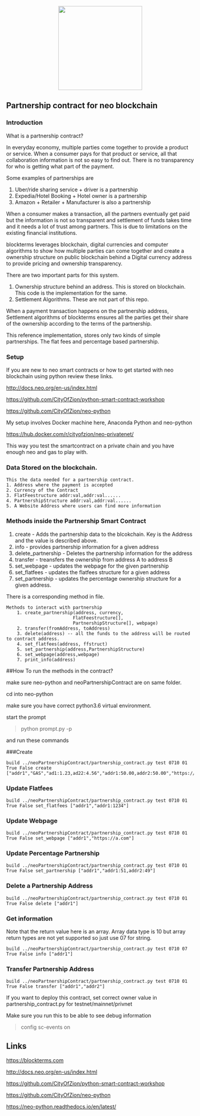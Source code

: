 <p align="center">
  <img
    src="https://blockterms.com/blockterms.png"
    width="225px;">
</p>

## Partnership contract for neo blockchain

### Introduction

  What is a partnership contract? 
  
  In everyday economy, multiple parties come together to provide a product or service. 
  When a consumer pays for that product or service, all that collaboration information 
  is not so easy to find out. There is no transparency for who is getting what part of 
  the payment.
  
  Some examples of partnerships are 
  
1. Uber/ride sharing service + driver is a partnership 
2. Expedia/Hotel Booking + Hotel owner is a partnership
3. Amazon + Retailer + Manufacturer is also a partnership
  
  When a consumer makes a transaction, all the partners eventually get paid but the information is not so 
  transparent and settlement of funds takes time and it needs a lot of trust among partners. This is due to limitations on 
  the existing financial institutions.
  
  blockterms leverages blockchain, digital currencies and computer algorithms to show how multiple parties can 
  come together and create a ownership structure on public blockchain behind a Digital currency address to 
  provide pricing and ownership transparency.
  
  There are two important parts for this system.
  
  1. Ownership structure behind an address. This is stored on blockchain. This code is the implementation for 
  the same.
  2. Settlement Algorithms. These are not part of this repo.
  
  When a payment transaction happens on the partnership address, Settlement algorithms of blockterms ensures all 
  the parties get their share of the ownership according to the terms of the partnership.
  
  This reference implementation, stores only two kinds of simple partnerships. The flat fees and percentage based
  partnership.
  
  
### Setup
If you are new to neo smart contracts or how to get started with neo blockchain using python review these links.

http://docs.neo.org/en-us/index.html

https://github.com/CityOfZion/python-smart-contract-workshop

https://github.com/CityOfZion/neo-python


My setup involves Docker machine here, Anaconda Python and neo-python

https://hub.docker.com/r/cityofzion/neo-privatenet/

This way you test the smartcontract on a private chain and you have enough neo and gas to play with.

   
### Data Stored on the blockchain.

```
This the data needed for a partnership contract.
1. Address where the payment is accepted
2. Currency of the Contract
3. FlatFeestructure addr:val,addr:val......
4. PartnershipStructure addr:val,addr:val......
5. A Website Address where users can find more information
```

### Methods inside the Partnership Smart Contract

1. create - Adds the partnership data to the blcokchain. Key is the Address and the value is described above.
2. info - provides partnership information for a given address
3. delete_partnership - Deletes the partnership information for the address
4. transfer - treansfers the ownership from address A to address B
5. set_webpage - updates the webpage for the given partnership
6. set_flatfees - updates the flatfees structure for a given address
7. set_partnership - updates the percentage ownership structure for a given address.

There is a corresponding method in file.

```
Methods to interact with partnership
    1. create_partnership(address, currency,
                         FlatFeestructure[], 
                         PartnershipStructure[], webpage)
    2. transfer(fromAddress, toAddress)
    3. delete(address) -- all the funds to the address will be routed to contract address.
    4. set_flatfees(address, ffstruct)
    5. set_partnership(address,PartnershipStructure)
    6. set_webpage(address,webpage)
    7. print_info(address)
```


##How To run the methods in the contract?

make sure neo-python and neoPartnershipContract are on same folder.

cd into neo-python

make sure you have correct python3.6 virtual environment.

start the prompt 

> python prompt.py -p

and run these commands

###Create
``` 
build ../neoPartnershipContract/partnership_contract.py test 0710 01 True False create ["addr1","GAS","ad1:1.23,ad22:4.56","addr1:50.00,addr2:50.00","https://blockterms.com/helloworld"]
```
### Update Flatfees
```
build ../neoPartnershipContract/partnership_contract.py test 0710 01 True False set_flatfees ["addr1","addr1:1234"]
```

### Update Webpage
```
build ../neoPartnershipContract/partnership_contract.py test 0710 01 True False set_webpage ["addr1","https://a.com"] 
```

### Update Percentage Partnership
```
build ../neoPartnershipContract/partnership_contract.py test 0710 01 True False set_partnership ["addr1","addr1:51,addr2:49"]
```

### Delete a Partnership Address
```
build ../neoPartnershipContract/partnership_contract.py test 0710 01 True False delete ["addr1"]
```

### Get information
Note that the return value here is an array. Array data type is 10 but array return types are not yet supported so just use 07 for string.
```
build ../neoPartnershipContract/partnership_contract.py test 0710 07 True False info ["addr1"]
```

### Transfer Partnership Address
```
build ../neoPartnershipContract/partnership_contract.py test 0710 01 True False transfer ["addr1","addr2"]
```

If you want to deploy this contract, set correct owner value in partnership_contract.py for testnet/mainnet/privnet

Make sure you run this to be able to see debug information 
> config sc-events on 


## Links

https://blockterms.com

http://docs.neo.org/en-us/index.html

https://github.com/CityOfZion/python-smart-contract-workshop

https://github.com/CityOfZion/neo-python

https://neo-python.readthedocs.io/en/latest/
